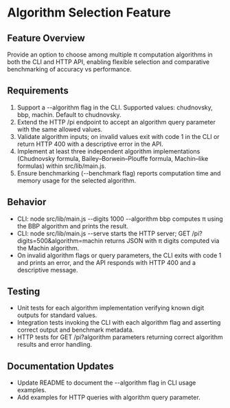 # Algorithm Selection Feature

## Feature Overview
Provide an option to choose among multiple π computation algorithms in both the CLI and HTTP API, enabling flexible selection and comparative benchmarking of accuracy vs performance.

## Requirements
1. Support a --algorithm <algorithm> flag in the CLI. Supported values: chudnovsky, bbp, machin. Default to chudnovsky.
2. Extend the HTTP /pi endpoint to accept an algorithm query parameter with the same allowed values.
3. Validate algorithm inputs; on invalid values exit with code 1 in the CLI or return HTTP 400 with a descriptive error in the API.
4. Implement at least three independent algorithm implementations (Chudnovsky formula, Bailey–Borwein–Plouffe formula, Machin–like formulas) within src/lib/main.js.
5. Ensure benchmarking (--benchmark flag) reports computation time and memory usage for the selected algorithm.

## Behavior
- CLI: node src/lib/main.js --digits 1000 --algorithm bbp computes π using the BBP algorithm and prints the result.
- CLI: node src/lib/main.js --serve starts the HTTP server; GET /pi?digits=500&algorithm=machin returns JSON with π digits computed via the Machin algorithm.
- On invalid algorithm flags or query parameters, the CLI exits with code 1 and prints an error, and the API responds with HTTP 400 and a descriptive message.

## Testing
- Unit tests for each algorithm implementation verifying known digit outputs for standard values.
- Integration tests invoking the CLI with each algorithm flag and asserting correct output and benchmark metadata.
- HTTP tests for GET /pi?algorithm parameters returning correct algorithm results and error handling.

## Documentation Updates
- Update README to document the --algorithm flag in CLI usage examples.
- Add examples for HTTP queries with algorithm query parameter.